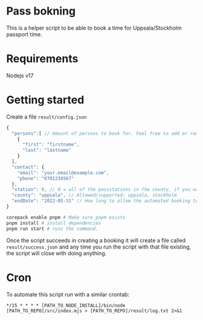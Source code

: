 # Pass bokning
This is a helper script to be able to book a time for Uppsala/Stockholm passport time.

# Requirements
Nodejs v17

# Getting started
Create a file `result/config.json`
```js
{
  "persons":[ // Amount of persons to book for. Feel free to add or remove, add empty objects if you want to be anonymous.
    {
      "first": "firstname",
      "last": "lastname"
    }
  ],
  "contact": {
    "email": "your.email@example.com",
    "phone": "0701234567"
  },
  "station": 0, // 0 = all of the passstations in the county, if you want a specific one you need to check it up.
  "county": "uppsala", // Allowed/supported: uppsala, stockholm
  "endDate": "2022-05-31" // How long to allow the automated booking to work
}
```

```bash
corepack enable pnpm # Make sure pnpm exists
pnpm install # install dependencies
pnpm run start # runs the command.
```

Once the script succeeds in creating a booking it will create a file called `result/success.json` and any time you run the script with that file existing, the script will close with doing anything.


# Cron
To automate this script run with a similar crontab:
```
*/15 * * * * [PATH_TO_NODE_INSTALL]/bin/node [PATH_TO_REPO]/src/index.mjs > [PATH_TO_REPO]/result/log.txt 2>&1
```
